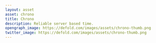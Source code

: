 ```yaml
---
layout: asset
asset: chrono
title: Chrono
description: Reliable server based time.
opengraph_image: https://defold.com/images/assets/chrono-thumb.png
twitter_image: https://defold.com/images/assets/chrono-thumb.png
---
```

